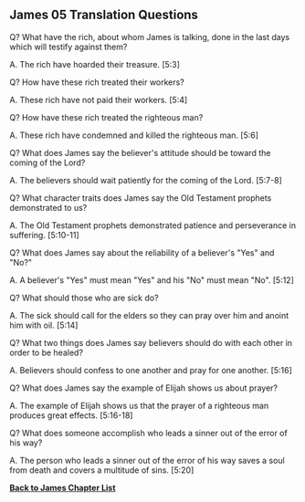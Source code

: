## James 05 Translation Questions ##

Q? What have the rich, about whom James is talking, done in the last days which will testify against them?

A. The rich have hoarded their treasure. [5:3]

Q? How have these rich treated their workers?

A. These rich have not paid their workers. [5:4]

Q? How have these rich treated the righteous man?

A. These rich have condemned and killed the righteous man. [5:6]

Q? What does James say the believer's attitude should be toward the coming of the Lord?

A. The believers should wait patiently for the coming of the Lord. [5:7-8]

Q? What character traits does James say the Old Testament prophets demonstrated to us?

A. The Old Testament prophets demonstrated patience and perseverance in suffering. [5:10-11]

Q? What does James say about the reliability of a believer's "Yes" and "No?"

A. A believer's "Yes" must mean "Yes" and his "No" must mean "No". [5:12]

Q? What should those who are sick do?

A. The sick should call for the elders so they can pray over him and anoint him with oil. [5:14]

Q? What two things does James say believers should do with each other in order to be healed?

A. Believers should confess to one another and pray for one another. [5:16]

Q? What does James say the example of Elijah shows us about prayer?

A. The example of Elijah shows us that the prayer of a righteous man produces great effects. [5:16-18]

Q? What does someone accomplish who leads a sinner out of the error of his way?

A. The person who leads a sinner out of the error of his way saves a soul from death and covers a multitude of sins. [5:20]

__[Back to James Chapter List](./)__

